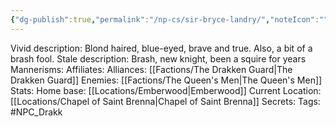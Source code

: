 ```yaml
---
{"dg-publish":true,"permalink":"/np-cs/sir-bryce-landry/","noteIcon":""}
---
```



Vivid description: Blond haired, blue-eyed, brave and true. Also, a bit of a brash fool.
Stale description: Brash, new knight, been a squire for years
Mannerisms: 
Affiliates: 
Alliances: [[Factions/The Drakken Guard\|The Drakken Guard]]
Enemies: [[Factions/The Queen's Men\|The Queen's Men]]
Stats: 
Home base: [[Locations/Emberwood\|Emberwood]]
Current Location: [[Locations/Chapel of Saint Brenna\|Chapel of Saint Brenna]]
Secrets: 
Tags: #NPC_Drakk 